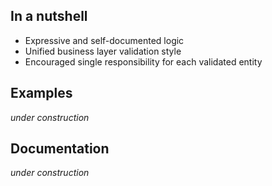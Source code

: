 ## In a nutshell
* Expressive and self-documented logic
* Unified business layer validation style
* Encouraged single responsibility for each validated entity

## Examples
_under construction_

## Documentation
_under construction_
